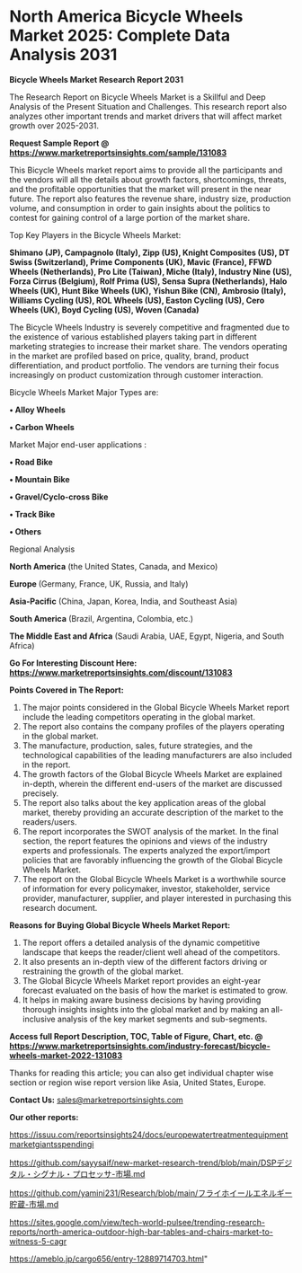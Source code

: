 # North America Bicycle Wheels Market 2025: Complete Data Analysis 2031

<strong>Bicycle Wheels Market Research Report 2031</strong>

The Research Report on Bicycle Wheels Market is a Skillful and Deep Analysis of the Present Situation and Challenges. This research report also analyzes other important trends and market drivers that will affect market growth over 2025-2031.

<strong>Request Sample Report @ <a href=https://www.marketreportsinsights.com/sample/131083>https://www.marketreportsinsights.com/sample/131083</a></strong>

This Bicycle Wheels market report aims to provide all the participants and the vendors will all the details about growth factors, shortcomings, threats, and the profitable opportunities that the market will present in the near future. The report also features the revenue share, industry size, production volume, and consumption in order to gain insights about the politics to contest for gaining control of a large portion of the market share.

Top Key Players in the Bicycle Wheels Market:

<strong>Shimano (JP), Campagnolo (Italy), Zipp (US), Knight Composites (US), DT Swiss (Switzerland), Prime Components (UK), Mavic (France), FFWD Wheels (Netherlands), Pro Lite (Taiwan), Miche (Italy), Industry Nine (US), Forza Cirrus (Belgium), Rolf Prima (US), Sensa Supra (Netherlands), Halo Wheels (UK), Hunt Bike Wheels (UK), Yishun Bike (CN), Ambrosio (Italy), Williams Cycling (US), ROL Wheels (US), Easton Cycling (US), Cero Wheels (UK), Boyd Cycling (US), Woven (Canada)</strong>

The Bicycle Wheels Industry is severely competitive and fragmented due to the existence of various established players taking part in different marketing strategies to increase their market share. The vendors operating in the market are profiled based on price, quality, brand, product differentiation, and product portfolio. The vendors are turning their focus increasingly on product customization through customer interaction.

Bicycle Wheels Market Major Types are:

<strong>• Alloy Wheels

• Carbon Wheels</strong>

Market Major end-user applications :

<strong>• Road Bike

• Mountain Bike

• Gravel/Cyclo-cross Bike

• Track Bike

• Others</strong>

Regional Analysis

</u><strong><b>North America</b></strong> (the United States, Canada, and Mexico)

<strong><b>Europe </b></strong>(Germany, France, UK, Russia, and Italy)

<strong><b>Asia-Pacific</b></strong> (China, Japan, Korea, India, and Southeast Asia)

<strong><b>South America</b></strong> (Brazil, Argentina, Colombia, etc.)

<strong><b>The Middle East and Africa</b></strong> (Saudi Arabia, UAE, Egypt, Nigeria, and South Africa)

<strong>Go For Interesting Discount Here: <a href=https://www.marketreportsinsights.com/discount/131083>https://www.marketreportsinsights.com/discount/131083</a></strong>

<strong>Points Covered in The Report:</strong>
<ol>
  <li>The major points considered in the Global Bicycle Wheels Market report include the leading competitors operating in the global market.</li>
  <li>The report also contains the company profiles of the players operating in the global market.</li>
  <li>The manufacture, production, sales, future strategies, and the technological capabilities of the leading manufacturers are also included in the report.</li>
  <li>The growth factors of the Global Bicycle Wheels Market are explained in-depth, wherein the different end-users of the market are discussed precisely.</li>
  <li>The report also talks about the key application areas of the global market, thereby providing an accurate description of the market to the readers/users.</li>
  <li>The report incorporates the SWOT analysis of the market. In the final section, the report features the opinions and views of the industry experts and professionals. The experts analyzed the export/import policies that are favorably influencing the growth of the Global Bicycle Wheels Market.</li>
  <li>The report on the Global Bicycle Wheels Market is a worthwhile source of information for every policymaker, investor, stakeholder, service provider, manufacturer, supplier, and player interested in purchasing this research document.</li>
</ol>
<strong>Reasons for Buying Global Bicycle Wheels Market Report:</strong>

<ol>
  <li>The report offers a detailed analysis of the dynamic competitive landscape that keeps the reader/client well ahead of the competitors.</li>
  <li>It also presents an in-depth view of the different factors driving or restraining the growth of the global market.</li>
  <li>The Global Bicycle Wheels Market report provides an eight-year forecast evaluated on the basis of how the market is estimated to grow.</li>
  <li>It helps in making aware business decisions by having providing thorough insights insights into the global market and by making an all-inclusive analysis of the key market segments and sub-segments.</li>
</ol>
<strong>Access full Report Description, TOC, Table of Figure, Chart, etc. @ <a href=https://www.marketreportsinsights.com/industry-forecast/bicycle-wheels-market-2022-131083>https://www.marketreportsinsights.com/industry-forecast/bicycle-wheels-market-2022-131083</a></strong>


Thanks for reading this article; you can also get individual chapter wise section or region wise report version like Asia, United States, Europe.

<strong>Contact Us:</strong>
sales@marketreportsinsights.com

<strong>Our other reports:</strong>

<a href=https://issuu.com/reportsinsights24/docs/europewatertreatmentequipmentmarketgiantsspendingi>https://issuu.com/reportsinsights24/docs/europewatertreatmentequipmentmarketgiantsspendingi</a>

<a href=https://github.com/sayysaif/new-market-research-trend/blob/main/DSPデジタル・シグナル・プロセッサ-市場.md>https://github.com/sayysaif/new-market-research-trend/blob/main/DSPデジタル・シグナル・プロセッサ-市場.md</a>

<a href=https://github.com/yamini231/Research/blob/main/フライホイールエネルギー貯蔵-市場.md>https://github.com/yamini231/Research/blob/main/フライホイールエネルギー貯蔵-市場.md</a>

<a href=https://sites.google.com/view/tech-world-pulsee/trending-research-reports/north-america-outdoor-high-bar-tables-and-chairs-market-to-witness-5-cagr>https://sites.google.com/view/tech-world-pulsee/trending-research-reports/north-america-outdoor-high-bar-tables-and-chairs-market-to-witness-5-cagr</a>

<a href=https://ameblo.jp/cargo656/entry-12889714703.html>https://ameblo.jp/cargo656/entry-12889714703.html</a>"
